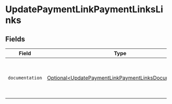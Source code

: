 # UpdatePaymentLinkPaymentLinksLinks


## Fields

| Field                                                                                                                      | Type                                                                                                                       | Required                                                                                                                   | Description                                                                                                                |
| -------------------------------------------------------------------------------------------------------------------------- | -------------------------------------------------------------------------------------------------------------------------- | -------------------------------------------------------------------------------------------------------------------------- | -------------------------------------------------------------------------------------------------------------------------- |
| `documentation`                                                                                                            | [Optional\<UpdatePaymentLinkPaymentLinksDocumentation>](../../models/errors/UpdatePaymentLinkPaymentLinksDocumentation.md) | :heavy_minus_sign:                                                                                                         | The URL to the generic Mollie API error handling guide.                                                                    |